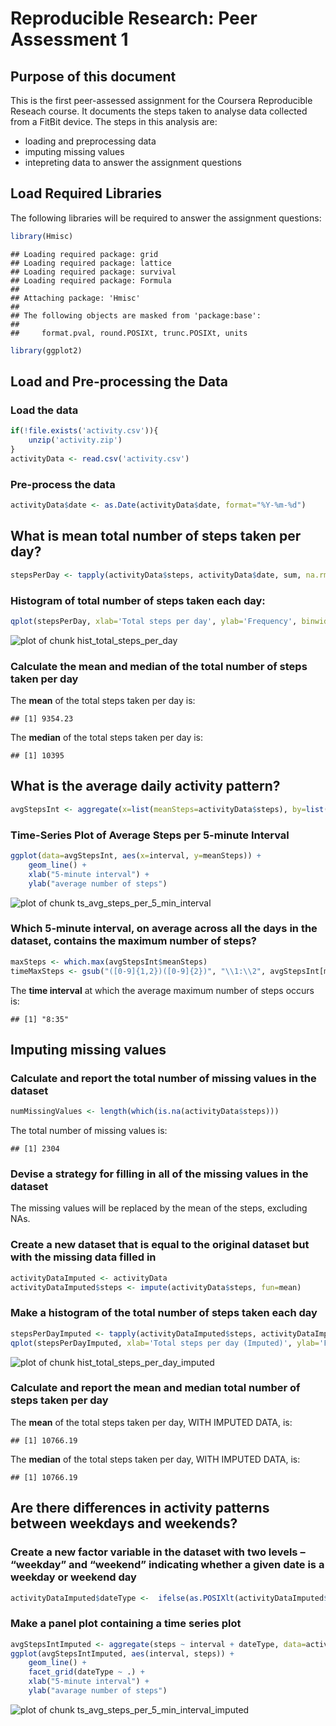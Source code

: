 Reproducible Research: Peer Assessment 1
========================================
## Purpose of this document
This is the first peer-assessed assignment for the Coursera Reproducible Reseach course. It documents the steps taken to analyse data collected from a FitBit device. The steps in this analysis are:

- loading and preprocessing data
- imputing missing values
- intepreting data to answer the assignment questions

## Load Required Libraries
The following libraries will be required to answer the assignment questions:

```r
library(Hmisc)
```

```
## Loading required package: grid
## Loading required package: lattice
## Loading required package: survival
## Loading required package: Formula
## 
## Attaching package: 'Hmisc'
## 
## The following objects are masked from 'package:base':
## 
##     format.pval, round.POSIXt, trunc.POSIXt, units
```

```r
library(ggplot2)
```

## Load and Pre-processing the Data
### Load the data

```r
if(!file.exists('activity.csv')){
    unzip('activity.zip')
}
activityData <- read.csv('activity.csv')
```
### Pre-process the data

```r
activityData$date <- as.Date(activityData$date, format="%Y-%m-%d")
```

## What is mean total number of steps taken per day?

```r
stepsPerDay <- tapply(activityData$steps, activityData$date, sum, na.rm=TRUE)
```

### Histogram of total number of steps taken each day:

```r
qplot(stepsPerDay, xlab='Total steps per day', ylab='Frequency', binwidth=500)
```

![plot of chunk hist_total_steps_per_day](figure/hist_total_steps_per_day-1.png) 

### Calculate the mean and median of the total number of steps taken per day
The **mean** of the total steps taken per day is: 

```
## [1] 9354.23
```
The **median** of the total steps taken per day is: 

```
## [1] 10395
```

## What is the average daily activity pattern?

```r
avgStepsInt <- aggregate(x=list(meanSteps=activityData$steps), by=list(interval=activityData$interval), FUN=mean, na.rm=TRUE)
```

### Time-Series Plot of Average Steps per 5-minute Interval

```r
ggplot(data=avgStepsInt, aes(x=interval, y=meanSteps)) +
    geom_line() +
    xlab("5-minute interval") +
    ylab("average number of steps")
```

![plot of chunk ts_avg_steps_per_5_min_interval](figure/ts_avg_steps_per_5_min_interval-1.png) 

### Which 5-minute interval, on average across all the days in the dataset, contains the maximum number of steps?

```r
maxSteps <- which.max(avgStepsInt$meanSteps)
timeMaxSteps <- gsub("([0-9]{1,2})([0-9]{2})", "\\1:\\2", avgStepsInt[maxSteps,'interval'])
```

The **time interval** at which the average maximum number of steps occurs is:

```
## [1] "8:35"
```

## Imputing missing values

### Calculate and report the total number of missing values in the dataset

```r
numMissingValues <- length(which(is.na(activityData$steps)))
```

The total number of missing values is:

```
## [1] 2304
```

### Devise a strategy for filling in all of the missing values in the dataset
The missing values will be replaced by the mean of the steps, excluding NAs.

### Create a new dataset that is equal to the original dataset but with the missing data filled in

```r
activityDataImputed <- activityData
activityDataImputed$steps <- impute(activityData$steps, fun=mean)
```

### Make a histogram of the total number of steps taken each day

```r
stepsPerDayImputed <- tapply(activityDataImputed$steps, activityDataImputed$date, sum)
qplot(stepsPerDayImputed, xlab='Total steps per day (Imputed)', ylab='Frequency', binwidth=500)
```

![plot of chunk hist_total_steps_per_day_imputed](figure/hist_total_steps_per_day_imputed-1.png) 

### Calculate and report the mean and median total number of steps taken per day
The **mean** of the total steps taken per day, WITH IMPUTED DATA, is: 

```
## [1] 10766.19
```
The **median** of the total steps taken per day, WITH IMPUTED DATA, is: 

```
## [1] 10766.19
```

## Are there differences in activity patterns between weekdays and weekends?

### Create a new factor variable in the dataset with two levels – “weekday” and “weekend” indicating whether a given date is a weekday or weekend day

```r
activityDataImputed$dateType <-  ifelse(as.POSIXlt(activityDataImputed$date)$wday %in% c(0,6), 'weekend', 'weekday')
```

### Make a panel plot containing a time series plot

```r
avgStepsIntImputed <- aggregate(steps ~ interval + dateType, data=activityDataImputed, mean)
ggplot(avgStepsIntImputed, aes(interval, steps)) + 
    geom_line() + 
    facet_grid(dateType ~ .) +
    xlab("5-minute interval") + 
    ylab("avarage number of steps")
```

![plot of chunk ts_avg_steps_per_5_min_interval_imputed](figure/ts_avg_steps_per_5_min_interval_imputed-1.png) 
